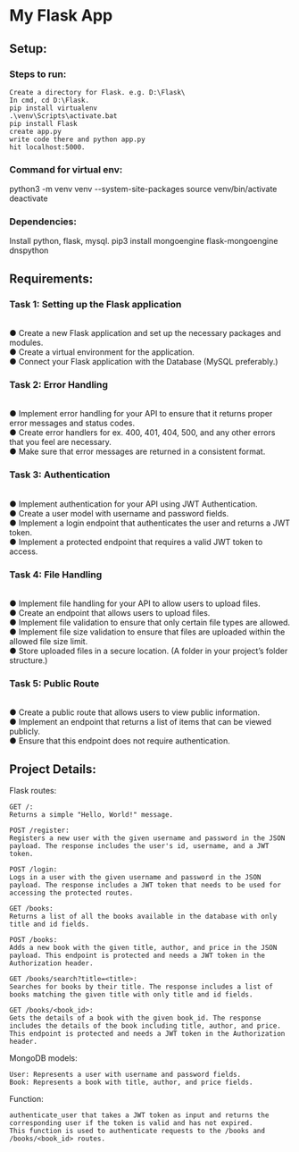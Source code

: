 # My Flask App
## Setup:
### Steps to run:
    Create a directory for Flask. e.g. D:\Flask\
    In cmd, cd D:\Flask.
    pip install virtualenv
    .\venv\Scripts\activate.bat
    pip install Flask
    create app.py
    write code there and python app.py
    hit localhost:5000.

### Command for virtual env:

python3 -m venv venv --system-site-packages
source venv/bin/activate
deactivate

### Dependencies:
Install python, flask, mysql.
    pip3 install mongoengine flask-mongoengine dnspython 

## Requirements:
### Task 1: Setting up the Flask application
</br>● Create a new Flask application and set up the necessary packages and modules.
</br>● Create a virtual environment for the application.
</br>● Connect your Flask application with the Database (MySQL preferably.)
### Task 2: Error Handling
</br>● Implement error handling for your API to ensure that it returns proper error
messages and status codes.
</br>● Create error handlers for ex. 400, 401, 404, 500, and any other errors that you feel
are necessary.
</br>● Make sure that error messages are returned in a consistent format.
### Task 3: Authentication
</br>● Implement authentication for your API using JWT Authentication.
</br>● Create a user model with username and password fields.
</br>● Implement a login endpoint that authenticates the user and returns a JWT token.
</br>● Implement a protected endpoint that requires a valid JWT token to access.
### Task 4: File Handling
</br>● Implement file handling for your API to allow users to upload files.
</br>● Create an endpoint that allows users to upload files.
</br>● Implement file validation to ensure that only certain file types are allowed.
</br>● Implement file size validation to ensure that files are uploaded within the allowed
file size limit.
</br>● Store uploaded files in a secure location. (A folder in your project’s folder
structure.)
### Task 5: Public Route
</br>● Create a public route that allows users to view public information.
</br>● Implement an endpoint that returns a list of items that can be viewed publicly.
</br>● Ensure that this endpoint does not require authentication.


## Project Details:

Flask routes:

    GET /:
    Returns a simple "Hello, World!" message.

    POST /register:
    Registers a new user with the given username and password in the JSON payload. The response includes the user's id, username, and a JWT token.
    
    POST /login:
    Logs in a user with the given username and password in the JSON payload. The response includes a JWT token that needs to be used for accessing the protected routes.
    
    GET /books:
    Returns a list of all the books available in the database with only title and id fields.
    
    POST /books:
    Adds a new book with the given title, author, and price in the JSON payload. This endpoint is protected and needs a JWT token in the Authorization header.
    
    GET /books/search?title=<title>:
    Searches for books by their title. The response includes a list of books matching the given title with only title and id fields.
    
    GET /books/<book_id>:
    Gets the details of a book with the given book_id. The response includes the details of the book including title, author, and price. This endpoint is protected and needs a JWT token in the Authorization header.

MongoDB models:

    User: Represents a user with username and password fields.
    Book: Represents a book with title, author, and price fields.

Function:

    authenticate_user that takes a JWT token as input and returns the corresponding user if the token is valid and has not expired. 
    This function is used to authenticate requests to the /books and /books/<book_id> routes.